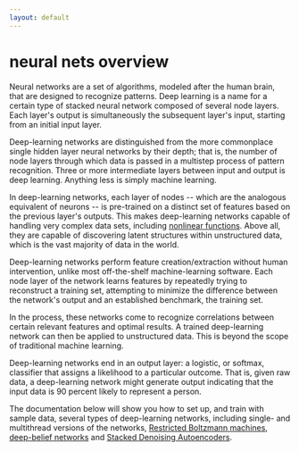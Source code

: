 ```yaml
---
layout: default
---
```


# neural nets overview 

Neural networks are a set of algorithms, modeled after the human brain, that are designed to recognize patterns. Deep learning is a name for a certain type of stacked neural network composed of several node layers. Each layer's output is simultaneously the subsequent layer's input, starting from an initial input layer.  

Deep-learning networks are distinguished from the more commonplace single hidden layer neural networks by their depth; that is, the number of node layers through which data is passed in a multistep process of pattern recognition. Three or more intermediate layers between input and output is deep learning. Anything less is simply machine learning. 

In deep-learning networks, each layer of nodes -- which are the analogous equivalent of neurons -- is pre-trained on a distinct set of features based on the previous layer's outputs. This makes deep-learning networks capable of  handling very complex data sets, including [nonlinear functions](https://en.wikipedia.org/wiki/Nonlinear_system). Above all, they are capable of discovering latent structures within unstructured data, which is the vast majority of data in the world. 

Deep-learning networks perform feature creation/extraction without human intervention, unlike most off-the-shelf machine-learning software. Each node layer of the network learns features by repeatedly trying to reconstruct a training set, attempting to minimize the difference between the network's output and an established benchmark, the training set. 

In the process, these networks come to recognize correlations between certain relevant features and optimal results. A trained deep-learning network can then be applied to unstructured data. This is beyond the scope of traditional machine learning.

Deep-learning networks end in an output layer: a logistic, or softmax, classifier that assigns a likelihood to a particular outcome. That is, given raw data, a deep-learning network might generate output indicating that the input data is 90 percent likely to represent a person. 

The documentation below will show you how to set up, and train with sample data, several types of deep-learning networks, including single- and multithread versions of the networks, [Restricted Boltzmann machines](../restrictedboltzmannmachine.html), [deep-belief networks](../deepbeliefnetwork.html) and [Stacked Denoising Autoencoders](../stackeddenoisingautoencoder.html). 
